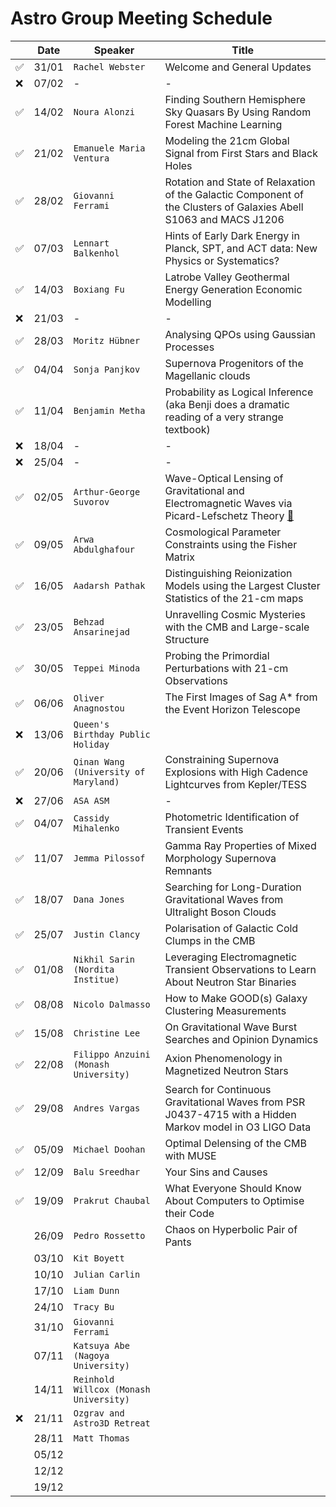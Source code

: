 # Astro Group Meeting Schedule

| | Date| Speaker | Title |
| --- | --- | --- | --- |
| ✅ | 31/01 | `Rachel Webster` | Welcome and General Updates |
| ❌ | 07/02 | - | - |
| ✅ | 14/02 | `Noura Alonzi` | Finding Southern Hemisphere Sky Quasars By Using Random Forest Machine Learning |
| ✅ | 21/02 | `Emanuele Maria Ventura` | Modeling the 21cm Global Signal from First Stars and Black Holes |
| ✅ | 28/02 | `Giovanni Ferrami` | Rotation and State of Relaxation of the Galactic Component of the Clusters of Galaxies Abell S1063 and MACS J1206 |
| ✅ | 07/03 | `Lennart Balkenhol` | Hints of Early Dark Energy in Planck, SPT, and ACT data: New Physics or Systematics? |
| ✅ | 14/03 | `Boxiang Fu` | Latrobe Valley Geothermal Energy Generation Economic Modelling |
| ❌ | 21/03 | - | - |
| ✅ | 28/03 | `Moritz Hübner` | Analysing QPOs using Gaussian Processes |
| ✅ | 04/04 | `Sonja Panjkov` | Supernova Progenitors of the Magellanic clouds |
| ✅ | 11/04 | `Benjamin Metha` | Probability as Logical Inference (aka Benji does a dramatic reading of a very strange textbook) |
| ❌ | 18/04 | - | - |
| ❌ | 25/04 | - | - |
| ✅  | 02/05 |	`Arthur-George Suvorov` | Wave-Optical Lensing of Gravitational and Electromagnetic Waves via Picard-Lefschetz Theory [:page_with_curl:](./slides/Picard_Melbourne_2:5.pdf) |
| ✅ | 09/05 | `Arwa Abdulghafour` |Cosmological Parameter Constraints using the Fisher Matrix |
| ✅ | 16/05 | `Aadarsh Pathak` | Distinguishing Reionization Models using the Largest Cluster Statistics of the 21-cm maps |
| ✅ | 23/05 | `Behzad Ansarinejad` | Unravelling Cosmic Mysteries with the CMB and Large-scale Structure |
| ✅  | 30/05 | `Teppei Minoda`| Probing the Primordial Perturbations with 21-cm Observations |
| ✅ | 06/06 | `Oliver Anagnostou`| The First Images of Sag A* from the Event Horizon Telescope |
| ❌ | 13/06 | `Queen's Birthday Public Holiday` | |
| ✅ | 20/06 | `Qinan Wang (University of Maryland)` | Constraining Supernova Explosions with High Cadence Lightcurves from Kepler/TESS |
| ❌ | 27/06 | `ASA ASM` | - |
| ✅ | 04/07 | `Cassidy Mihalenko` | Photometric Identification of Transient Events |
| ✅ | 11/07 | `Jemma Pilossof`|  Gamma Ray Properties of Mixed Morphology Supernova Remnants |
| ✅ | 18/07 | `Dana Jones` | Searching for Long-Duration Gravitational Waves from Ultralight Boson Clouds |
| ✅ | 25/07 | `Justin Clancy` | Polarisation of Galactic Cold Clumps in the CMB |
| ✅ | 01/08 | `Nikhil Sarin (Nordita Institue)` | Leveraging Electromagnetic Transient Observations to Learn About Neutron Star Binaries | 
| ✅ | 08/08 | `Nicolo Dalmasso` | How to Make GOOD(s) Galaxy Clustering Measurements |
| ✅ | 15/08 | `Christine Lee` | On Gravitational Wave Burst Searches and Opinion Dynamics |
| ✅ | 22/08 | `Filippo Anzuini (Monash University)` | Axion Phenomenology in Magnetized Neutron Stars |
| ✅ | 29/08 | `Andres Vargas` | Search for Continuous Gravitational Waves from PSR J0437-4715 with a Hidden Markov model in O3 LIGO Data |
| ✅ | 05/09 | `Michael Doohan` | Optimal Delensing of the CMB with MUSE |
| ✅ | 12/09 | `Balu Sreedhar` | Your Sins and Causes |
| ✅ | 19/09 | `Prakrut Chaubal` | What Everyone Should Know About Computers to Optimise their Code |
| | 26/09 | `Pedro Rossetto` | Chaos on Hyperbolic Pair of Pants |
| | 03/10 | `Kit Boyett` | |
| | 10/10 | `Julian Carlin` | |
| | 17/10 | `Liam Dunn` | |
| | 24/10 | `Tracy Bu` | |
| | 31/10 | `Giovanni Ferrami` | |
| | 07/11 | `Katsuya Abe (Nagoya University)` | |
| | 14/11 | `Reinhold Willcox (Monash University)` | |
| ❌ | 21/11 | `Ozgrav and Astro3D Retreat` | |
| | 28/11 | `Matt Thomas` | |
| | 05/12 |  | |
| | 12/12 |  | |
| | 19/12 |  | |
